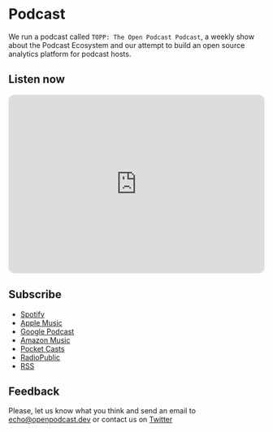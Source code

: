 # Podcast

We run a podcast called `TOPP: The Open Podcast Podcast`,
a weekly show about the Podcast Ecosystem and
our attempt to build an open source analytics platform for podcast hosts.

## Listen now

<iframe style="border-radius:12px" src="https://redcircle.com/embedded-show-webplayer/2c2cd740-1c1f-4928-adac-98a692dbf4c2" width="100%" height="352" frameBorder="0" allowfullscreen="" allow="autoplay; clipboard-write; encrypted-media; fullscreen; picture-in-picture" loading="lazy"></iframe>

## Subscribe

- [Spotify](https://open.spotify.com/show/0WgG3O6LTgbGN5SQmVrNRG)
- [Apple Music](https://podcasts.apple.com/us/podcast/topp-the-open-podcast-podcast/id1642486726)
- [Google Podcast](https://podcasts.google.com/feed/aHR0cHM6Ly9yZWRjaXJjbGUubXJlLndvcmtlcnMuZGV2Lw)
- [Amazon Music](https://music.amazon.de/podcasts/d452901c-bec4-406f-8ec1-558defe6a624/topp---the-open-podcast-podcast)
- [Pocket Casts](https://pca.st/podcast/05751f90-0aad-013b-e603-0acc26574db2)
- [RadioPublic](https://radiopublic.com/topp-the-open-podcast-podcast-8X5yd5)
- [RSS](https://redcircle.mre.workers.dev)

## Feedback

Please, let us know what you think and send an email to [echo@openpodcast.dev](mailto:echo@openpodcast.dev) or contact us on [Twitter](https://twitter.com/OpenPodcastDev)
